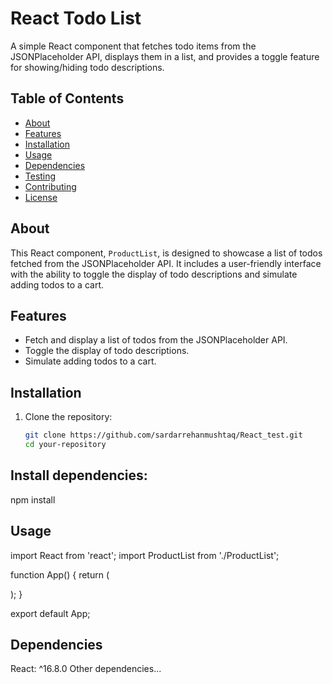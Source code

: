 # React Todo List

A simple React component that fetches todo items from the JSONPlaceholder API, displays them in a list, and provides a toggle feature for showing/hiding todo descriptions.

## Table of Contents

- [About](#about)
- [Features](#features)
- [Installation](#installation)
- [Usage](#usage)
- [Dependencies](#dependencies)
- [Testing](#testing)
- [Contributing](#contributing)
- [License](#license)

## About

This React component, `ProductList`, is designed to showcase a list of todos fetched from the JSONPlaceholder API. It includes a user-friendly interface with the ability to toggle the display of todo descriptions and simulate adding todos to a cart.

## Features

- Fetch and display a list of todos from the JSONPlaceholder API.
- Toggle the display of todo descriptions.
- Simulate adding todos to a cart.

## Installation

1. Clone the repository:

   ```bash
   git clone https://github.com/sardarrehanmushtaq/React_test.git
   cd your-repository
## Install dependencies:
   npm install
## Usage
import React from 'react';
import ProductList from './ProductList';

function App() {
  return (
    <div className="App">
      <ProductList />
    </div>
  );
}

export default App;
## Dependencies
React: ^16.8.0
Other dependencies...



